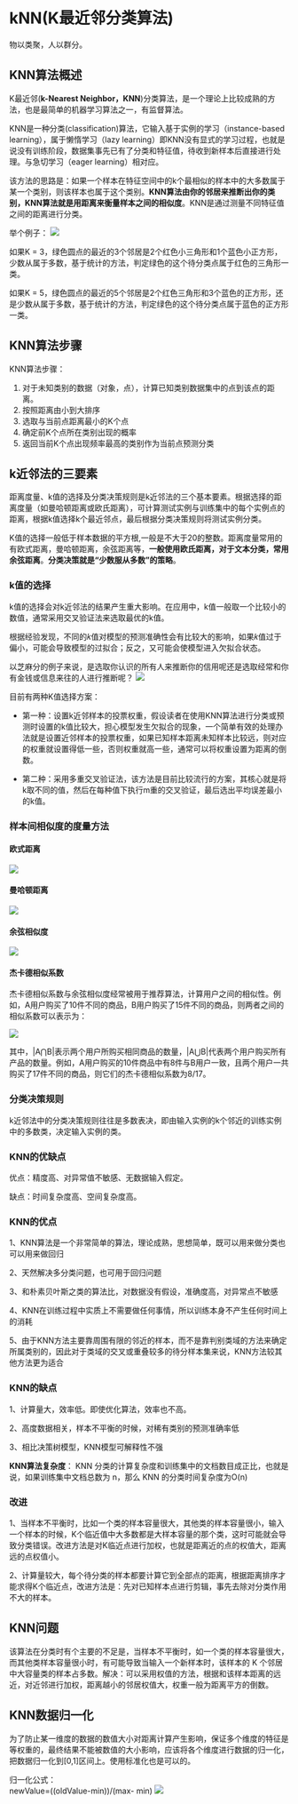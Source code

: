 # kNN(K最近邻分类算法)
物以类聚，人以群分。

## KNN算法概述

K最近邻(**k-Nearest Neighbor，KNN**)分类算法，是一个理论上比较成熟的方法，也是最简单的机器学习算法之一，有监督算法。

KNN是一种分类(classification)算法，它输入基于实例的学习（instance-based learning），属于懒惰学习（lazy learning）即KNN没有显式的学习过程，也就是说没有训练阶段，数据集事先已有了分类和特征值，待收到新样本后直接进行处理。与急切学习（eager learning）相对应。

该方法的思路是：如果一个样本在特征空间中的k个最相似的样本中的大多数属于某一个类别，则该样本也属于这个类别。**KNN算法由你的邻居来推断出你的类别，KNN算法就是用距离来衡量样本之间的相似度**。KNN是通过测量不同特征值之间的距离进行分类。 


举个例子：
![](assets/markdown-img-paste-20200505100529508.png)

如果K = 3，绿色圆点的最近的3个邻居是2个红色小三角形和1个蓝色小正方形，少数从属于多数，基于统计的方法，判定绿色的这个待分类点属于红色的三角形一类。

如果K = 5，绿色圆点的最近的5个邻居是2个红色三角形和3个蓝色的正方形，还是少数从属于多数，基于统计的方法，判定绿色的这个待分类点属于蓝色的正方形一类。

## KNN算法步骤
KNN算法步骤：

1)	对于未知类别的数据（对象，点），计算已知类别数据集中的点到该点的距离。  
2)	按照距离由小到大排序  
3)	选取与当前点距离最小的K个点  
4)	确定前K个点所在类别出现的概率  
5)	返回当前K个点出现频率最高的类别作为当前点预测分类  


## k近邻法的三要素
距离度量、k值的选择及分类决策规则是k近邻法的三个基本要素。根据选择的距离度量（如曼哈顿距离或欧氏距离），可计算测试实例与训练集中的每个实例点的距离，根据k值选择k个最近邻点，最后根据分类决策规则将测试实例分类。

K值的选择一般低于样本数据的平方根,一般是不大于20的整数。距离度量常用的有欧式距离，曼哈顿距离，余弦距离等，**一般使用欧氏距离，对于文本分类，常用余弦距离**。**分类决策就是“少数服从多数”的策略**。

### k值的选择
k值的选择会对k近邻法的结果产生重大影响。在应用中，k值一般取一个比较小的数值，通常采用交叉验证法来选取最优的k值。

根据经验发现，不同的𝑘值对模型的预测准确性会有比较大的影响，如果𝑘值过于偏小，可能会导致模型的过拟合；反之，又可能会使模型进入欠拟合状态。

以芝麻分的例子来说，是选取你认识的所有人来推断你的信用呢还是选取经常和你有金钱或信息来往的人进行推断呢？
![](assets/markdown-img-paste-20200505101549529.png)

目前有两种K值选择方案：

* 第一种：设置k近邻样本的投票权重，假设读者在使用KNN算法进行分类或预测时设置的k值比较大，担心模型发生欠拟合的现象，一个简单有效的处理办法就是设置近邻样本的投票权重，如果已知样本距离未知样本比较远，则对应的权重就设置得低一些，否则权重就高一些，通常可以将权重设置为距离的倒数。

* 第二种：采用多重交叉验证法，该方法是目前比较流行的方案，其核心就是将k取不同的值，然后在每种值下执行m重的交叉验证，最后选出平均误差最小的k值。

### 样本间相似度的度量方法
#### 欧式距离
![](assets/markdown-img-paste-20200505101829625.png)

#### 曼哈顿距离
![](assets/markdown-img-paste-20200505101901757.png)

#### 余弦相似度
![](assets/markdown-img-paste-20200505101937150.png)

#### 杰卡德相似系数
杰卡德相似系数与余弦相似度经常被用于推荐算法，计算用户之间的相似性。例如，A用户购买了10件不同的商品，B用户购买了15件不同的商品，则两者之间的相似系数可以表示为：

![](assets/markdown-img-paste-20200505102108708.png)

其中，|A⋂B|表示两个用户所购买相同商品的数量，|A⋃B|代表两个用户购买所有产品的数量。例如，A用户购买的10件商品中有8件与B用户一致，且两个用户一共购买了17件不同的商品，则它们的杰卡德相似系数为8/17。


### 分类决策规则
k近邻法中的分类决策规则往往是多数表决，即由输入实例的k个邻近的训练实例中的多数类，决定输入实例的类。

### KNN的优缺点
优点：精度高、对异常值不敏感、无数据输入假定。

缺点：时间复杂度高、空间复杂度高。

### KNN的优点
1、KNN算法是一个非常简单的算法，理论成熟，思想简单，既可以用来做分类也可以用来做回归

2、天然解决多分类问题，也可用于回归问题

3、和朴素贝叶斯之类的算法比，对数据没有假设，准确度高，对异常点不敏感

4、KNN在训练过程中实质上不需要做任何事情，所以训练本身不产生任何时间上的消耗

5、由于KNN方法主要靠周围有限的邻近的样本，而不是靠判别类域的方法来确定所属类别的，因此对于类域的交叉或重叠较多的待分样本集来说，KNN方法较其他方法更为适合


### KNN的缺点
1、计算量大，效率低。即使优化算法，效率也不高。

2、高度数据相关，样本不平衡的时候，对稀有类别的预测准确率低

3、相比决策树模型，KNN模型可解释性不强


**KNN算法复杂度**：
KNN 分类的计算复杂度和训练集中的文档数目成正比，也就是说，如果训练集中文档总数为 n，那么 KNN 的分类时间复杂度为O(n) 

### 改进
1、当样本不平衡时，比如一个类的样本容量很大，其他类的样本容量很小，输入一个样本的时候，K个临近值中大多数都是大样本容量的那个类，这时可能就会导致分类错误。改进方法是对K临近点进行加权，也就是距离近的点的权值大，距离远的点权值小。 

2、计算量较大，每个待分类的样本都要计算它到全部点的距离，根据距离排序才能求得K个临近点，改进方法是：先对已知样本点进行剪辑，事先去除对分类作用不大的样本。


## KNN问题
该算法在分类时有个主要的不足是，当样本不平衡时，如一个类的样本容量很大，而其他类样本容量很小时，有可能导致当输入一个新样本时，该样本的 K 个邻居中大容量类的样本占多数。解决：可以采用权值的方法，根据和该样本距离的远近，对近邻进行加权，距离越小的邻居权值大，权重一般为距离平方的倒数。


## KNN数据归一化
为了防止某一维度的数据的数值大小对距离计算产生影响，保证多个维度的特征是等权重的，最终结果不能被数值的大小影响，应该将各个维度进行数据的归一化，把数据归一化到[0,1]区间上。使用标准化也是可以的。

归一化公式：  
newValue=((oldValue-min⁡))/(max⁡- min)
![](assets/markdown-img-paste-20200505104201511.png)

